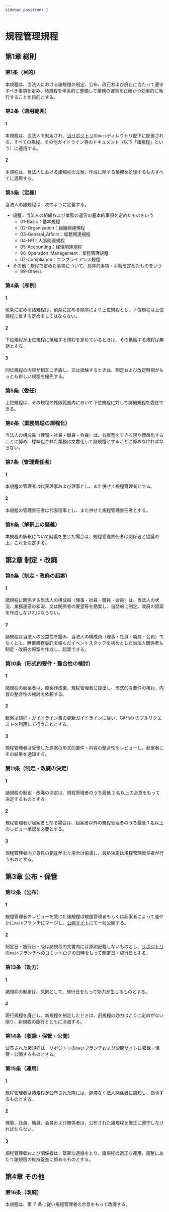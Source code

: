 ```yaml
---
sidebar_position: 2
---
```


# 規程管理規程

## 第1章 総則

### 第1条（目的）

本規程は、当法人における諸規程の制定、公布、改正および廃止に当たって遵守すべき事項を定め、諸規程を体系的に整備して業務の運営を正確かつ効率的に執行することを目的とする。

### 第2条（適用範囲）

#### 1

本規程は、当法人で制定され、[当リポジトリ](https://regulations.sre-next.org)の`docs`ディレクトリ配下に配置される、すべての規程、その他ガイドライン等のドキュメント（以下「諸規程」という）に適用する。

#### 2

本規程は、当法人における諸規程の立案、作成に関する業務を処理するものすべてに適用する。

### 第3条（定義）

当法人の諸規程は、次のように定義する。

- 規程：当法人の組織および業務の運営の基本的事項を定めたものをいう
  - 01-Basic：基本規程
  - 02-Organization：組織関連規程
  - 03-General_Affairs：総務関連規程
  - 04-HR：人事関連規程
  - 05-Accounting：経理関連規程
  - 06-Operation_Management：業務管理規程
  - 07-Compliance：コンプライアンス規程
- その他：規程で定めた事項について、具体的事項・手続を定めたものをいう
  - 99-Others

### 第4条（序例）

#### 1

前条に定める諸規程は、前条に定める順序により上位規程とし、下位規程は上位規程に反する定めをしてはならない。

#### 2

下位規程が上位規程に抵触する規程を定めているときは、その抵触する規程は無効とする。

#### 3

同位規程の内容が相互に矛盾し、又は抵触するときは、制定および改定時期がもっとも新しい規程を優先する。

### 第5条（委任）

上位規程は、その規程の権限範囲内において下位規程に対して詳細規程を委任できる。

### 第6条（業務処理の規程化）

当法人の構成員（理事・社員・職員・会員）は、各業務をできる限り標準化することに努め、標準化された業務は文書化して諸規程とすることに努めなければならない。

### 第7条（管理責任者）

#### 1

本規程の管理者は代表理事および理事とし、また併せて規程管理者とする。

#### 2

本規程の管理責任者は代表理事とし、また併せて規程管理責任者とする。

### 第8条（解釈上の疑義）

本規程の解釈について疑義を生じた場合は、規程管理責任者は関係者と協議の上、これを決定する。

## 第2章 制定・改廃

### 第9条（制定・改廃の起案）

#### 1

諸規程に関係する当法人の構成員（理事・社員・職員・会員）は、当法人の状況、業務運営の状況、又は関係者の要望等を勘案し、自発的に制定、改廃の原案を作成しなければならない。

#### 2

諸規程は当法人の公益性を鑑み、当法人の構成員（理事・社員・職員・会員）でなくとも、無償業務委託を結んだイベントスタッフを初めとした当法人関係者も制定・改廃の原案を作成し、起案できる。

### 第10条（形式的要件・整合性の検討）

#### 1

諸規程の起案者は、原案作成後、規程管理者に提出し、形式的な要件の検討、内容の整合性の検討を依頼する。

#### 2

起案は[規程・ガイドライン集の更新ガイドライン](99-Others/develop_regulations_web_site.md)に従い、GitHub のプルリクエストを利用して行うこととする。

#### 3

規程管理者は受領した原案の形式的要件・内容の整合性をレビューし、起案者にその結果を通知する。

### 第11条（制定・改廃の決定）

#### 1

諸規程の制定・改廃の決定は、規程管理者のうち最低 2 名以上の合意をもって決定するものとする。

#### 2

規程管理者が起案者となる場合は、起案者以外の規程管理者のうち最低 1 名以上のレビュー承認を必要とする。

#### 3

規程管理者内で意見の相違が出た場合は協議し、最終決定は規程管理責任者が行うものとする。

## 第3章 公布・保管

### 第12条（公布）

#### 1

規程管理者のレビューを受けた諸規程は規程管理者もしくは起案者によって速やかに`main`ブランチにマージし、[公開サイト](https://regulations.sre-next.org)にて一般公開する。

#### 2

制定日・施行日・版は諸規程の文書内には原則記載しないものとし、[リポジトリ](https://github.com/sre-next/corporate-regulations)の`main`ブランチへのコミットログの日時をもって制定日・施行日とする。

### 第13条（効力）

#### 1

諸規程の制定は、原則として、施行日をもって効力が生じるものとする。

#### 2

現行規程を廃止し、新規程を制定したときは、旧規程の効力はとくに定めがない限り、新規程の施行とともに消滅する。

### 第14条（収録・保管・公開）

公布された諸規程は、[リポジトリ](https://github.com/sre-next/corporate-regulations)の`main`ブランチおよび[公開サイト](https://regulations.sre-next.org)に収録・保管・公開するものとする。

### 第15条（運用）

#### 1

規程管理者は諸規程が公布された際には、遅滞なく法人関係者に周知し、指導するものとする。

#### 2

理事、社員、職員、会員および関係者は、公布された諸規程を厳正に遵守しなければならない。

#### 3

規程管理者および関係者は、緊密な連絡をとり、諸規程の適正な運用、調整にあたり諸規程の維持促進に努めるものとする。

## 第4章 その他

### 第16条（改廃）

本規程は、第 11 条に従い規程管理者の合意をもって改廃する。
